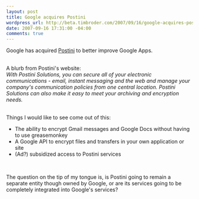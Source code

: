 ```yaml
--- 
layout: post
title: Google acquires Postini
wordpress_url: http://beta.timbroder.com/2007/09/16/google-acquires-postini/
date: 2007-09-16 17:31:00 -04:00
comments: true
---
```

Google has acquired <a href="http://www.postini.com/index.php">Postini</a> to better improve Google Apps.<br /><br />

A blurb from Postini's website:<br />
<i>With Postini Solutions, you can secure all of your electronic communications - email, instant messaging and the web  and manage your company's communication policies from one central location. Postini Solutions can also make it easy to meet your archiving and encryption needs.</i><br /><br />

Things I would like to see come out of this:<br />
- The ability to encrypt Gmail messages and Google Docs without having to use greasemonkey<br />
- A Google API to encrypt files and transfers in your own application or site<br />
- (Ad?) subsidized access to Postini services<br />
<br />

The question on the tip of my tongue is, is Postini going to remain a separate entity though owned by Google, or are its services going to be completely integrated into Google's services?
